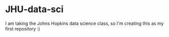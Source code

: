 # JHU-data-sci
I am taking the Johns Hopkins data science class, so I'm creating this as my first repository :)
